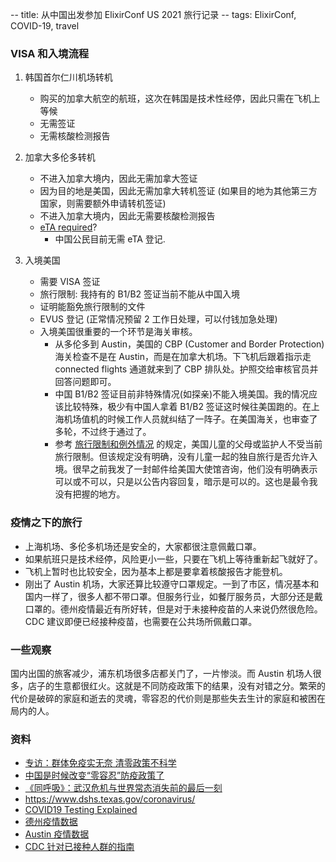 -- title: 从中国出发参加 ElixirConf US 2021 旅行记录
-- tags: ElixirConf, COVID-19, travel

### VISA 和入境流程

1. 韩国首尔仁川机场转机

    - 购买的加拿大航空的航班，这次在韩国是技术性经停，因此只需在飞机上等候
    - 无需签证
    - 无需核酸检测报告

2. 加拿大多伦多转机

    - 不进入加拿大境内，因此无需加拿大签证
    - 因为目的地是美国，因此无需加拿大转机签证 (如果目的地为其他第三方国家，则需要额外申请转机签证)
    - 不进入加拿大境内，因此无需要核酸检测报告
    - [eTA required](https://www.canada.ca/en/immigration-refugees-citizenship/services/visit-canada/eta/facts-zh-mandarin.html)? 
        - 中国公民目前无需 eTA 登记.

3. 入境美国

    - 需要 VISA 签证
    - 旅行限制: 我持有的 B1/B2 签证当前不能从中国入境
    - 证明能豁免旅行限制的文件
    - EVUS 登记 (正常情况预留 2 工作日处理，可以付钱加急处理)
    - 入境美国很重要的一个环节是海关审核。 
        - 从多伦多到 Austin，美国的 CBP (Customer and Border Protection)海关检查不是在 Austin，而是在加拿大机场。下飞机后跟着指示走 connected flights 通道就来到了 CBP 排队处。护照交给审核官员并回答问题即可。
        - 中国 B1/B2 签证目前非特殊情况(如探亲)不能入境美国。我的情况应该比较特殊，极少有中国人拿着 B1/B2 签证这时候往美国跑的。在上海机场值机的时候工作人员就纠结了一阵子。在美国海关，也审查了多轮，不过终于通过了。
        - 参考 [旅行限制和例外情况](https://travel.state.gov/content/travel/en/us-visas/visa-information-resources/covid-19-travel-restrictions-and-exceptions.html) 的规定，美国儿童的父母或监护人不受当前旅行限制。但该规定没有明确，没有儿童一起的独自旅行是否允许入境。很早之前我发了一封邮件给美国大使馆咨询，他们没有明确表示可以或不可以，只是以公告内容回复，暗示是可以的。这也是最令我没有把握的地方。

### 疫情之下的旅行

- 上海机场、多伦多机场还是安全的，大家都很注意佩戴口罩。
- 如果航班只是技术经停，风险更小一些，只要在飞机上等待重新起飞就好了。
- 飞机上暂时也比较安全，因为基本上都是要拿着核酸报告才能登机。
- 刚出了 Austin 机场，大家还算比较遵守口罩规定。一到了市区，情况基本和国内一样了，很多人都不带口罩。但服务行业，如餐厅服务员，大部分还是戴口罩的。德州疫情最近有所好转，但是对于未接种疫苗的人来说仍然很危险。 CDC 建议即便已经接种疫苗，也需要在公共场所佩戴口罩。

### 一些观察

国内出国的旅客减少，浦东机场很多店都关门了，一片惨淡。而 Austin 机场人很多，店子的生意都很红火。这就是不同防疫政策下的结果，没有对错之分。繁荣的代价是破碎的家庭和逝去的灵魂，零容忍的代价则是那些失去生计的家庭和被困在局内的人。

### 资料
- [专访：群体免疫实无奈 清零政策不科学](https://www.dw.com/zh/%E4%B8%93%E8%AE%BF%E7%BE%A4%E4%BD%93%E5%85%8D%E7%96%AB%E5%AE%9E%E6%97%A0%E5%A5%88-%E6%B8%85%E9%9B%B6%E6%94%BF%E7%AD%96%E4%B8%8D%E7%A7%91%E5%AD%A6/a-59262533)
- [中国是时候改变“零容忍”防疫政策了](https://cn.nytimes.com/opinion/20210908/china-covid-pandemic-delta/)
- [《同呼吸》：武汉危机与世界常态消失前的最后一刻](https://cn.nytimes.com/culture/20210818/in-the-same-breath-review/)
- https://www.dshs.texas.gov/coronavirus/
- [COVID19 Testing Explained](https://www.dshs.texas.gov/coronavirus/docs/COVID19-TestingExplained.pdf)
- [德州疫情数据](https://www.arcgis.com/apps/dashboards/45e18cba105c478697c76acbbf86a6bc)
- [Austin 疫情数据](https://www.nytimes.com/interactive/2021/us/travis-texas-covid-cases.html)
- [CDC 针对已接种人群的指南](https://www.cdc.gov/coronavirus/2019-ncov/vaccines/fully-vaccinated.html)
